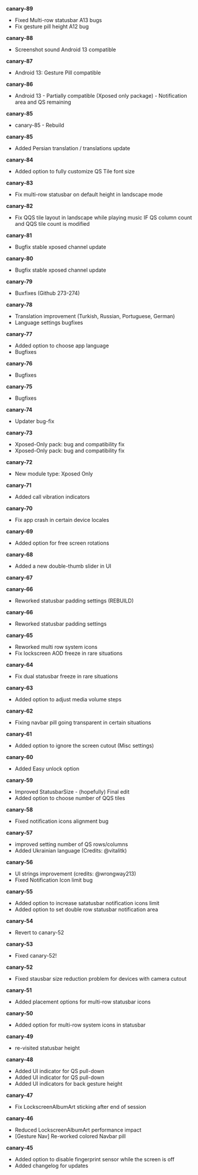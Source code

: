 **canary-89**  
- Fixed Multi-row statusbar A13 bugs  
- Fix gesture pill height A12 bug  
  
**canary-88**  
- Screenshot sound Android 13 compatible  
  
**canary-87**  
- Android 13: Gesture Pill compatible  
  
**canary-86**  
- Android 13 - Partially compatible (Xposed only package) - Notification area and QS remaining  
  
**canary-85**  
- canary-85 - Rebuild  
  
**canary-85**  
- Added Persian translation / translations update  
  
**canary-84**  
- Added option to fully customize QS Tile font size  
  
**canary-83**  
- Fix multi-row statusbar on default height in landscape mode  
  
**canary-82**  
- Fix QQS tile layout in landscape while playing music IF QS column count and QQS tile count is modified  
  
**canary-81**  
- Bugfix stable xposed channel update  
  
**canary-80**  
- Bugfix stable xposed channel update  
  
**canary-79**  
- Buxfixes (Github 273-274)  
  
**canary-78**  
- Translation improvement (Turkish, Russian, Portuguese, German)  
- Language settings bugfixes  
  
**canary-77**  
- Added option to choose app language  
- Bugfixes  
  
**canary-76**  
- Bugfixes  
  
**canary-75**  
- Bugfixes  
  
**canary-74**  
- Updater bug-fix  
  
**canary-73**  
- Xposed-Only pack: bug and compatibility fix  
- Xposed-Only pack: bug and compatibility fix  
  
**canary-72**  
- New module type: Xposed Only  
  
**canary-71**  
- Added call vibration indicators  
  
**canary-70**  
- Fix app crash in certain device locales  
  
**canary-69**  
- Added option for free screen rotations  
  
**canary-68**  
- Added a new double-thumb slider in UI  
  
**canary-67**  
  
**canary-66**  
- Reworked statusbar padding settings (REBUILD)  
  
**canary-66**  
- Reworked statusbar padding settings  
  
**canary-65**  
- Reworked multi row system icons  
- Fix lockscreen AOD freeze in rare situations  
  
**canary-64**  
- Fix dual statusbar freeze in rare situations  
  
**canary-63**  
- Added option to adjust media volume steps  
  
**canary-62**  
- Fixing navbar pill going transparent in certain situations  
  
**canary-61**  
- Added option to ignore the screen cutout (Misc settings)  
  
**canary-60**  
- Added Easy unlock option  
  
**canary-59**  
- Improved StatusbarSize - (hopefully) Final edit  
- Added option to choose number of QQS tiles  
  
**canary-58**  
- Fixed notification icons alignment bug  
  
**canary-57**  
- improved setting number of QS rows/columns  
- Added Ukrainian language (Credits: @vitalitk)  
  
**canary-56**  
- UI strings improvement (credits: @wrongway213)  
- Fixed Notification Icon limit bug  
  
**canary-55**  
- Added option to increase satatusbar notification icons limit  
- Added option to set double row statusbar notification area  
  
**canary-54**  
- Revert to canary-52  
  
**canary-53**  
- Fixed canary-52!  
  
**canary-52**  
- Fixed stausbar size reduction problem for devices with camera cutout  
  
**canary-51**  
- Added placement options for multi-row statusbar icons  
  
**canary-50**  
- Added option for multi-row system icons in statusbar  
  
**canary-49**  
- re-visited statusbar height  
  
**canary-48**  
- Added UI indicator for QS pull-down  
- Added UI indicator for QS pull-down  
- Added UI indicators for back gesture height  
  
**canary-47**  
- Fix LockscreenAlbumArt sticking after end of session  
  
**canary-46**  
- Reduced LockscreenAlbumArt performance impact  
- [Gesture Nav] Re-worked colored Navbar pill  
  
**canary-45**  
- Added option to disable fingerprint sensor while the screen is off  
- Added changelog for updates  


